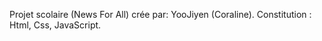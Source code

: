 Projet scolaire (News For All) crée par: YooJiyen (Coraline). 
Constitution : Html, Css, JavaScript.
